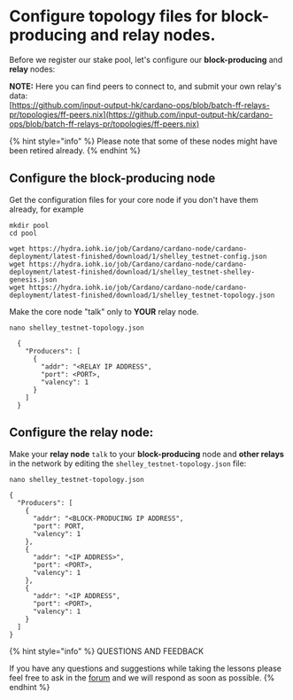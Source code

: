 # Configure topology files for block-producing and relay nodes.

Before we register our stake pool, let's configure our **block-producing** and **relay** nodes:

**NOTE:** Here you can find peers to connect to, and submit your own relay's data:  
[https://github.com/input-output-hk/cardano-ops/blob/batch-ff-relays-pr/topologies/ff-peers.nix](https://github.com/input-output-hk/cardano-ops/blob/batch-ff-relays-pr/topologies/ff-peers.nix)

{% hint style="info" %}
Please note that some of these nodes might have been retired already.
{% endhint %}

## Configure the block-producing node

Get the configuration files for your core node if you don't have them already, for example

```text
mkdir pool
cd pool

wget https://hydra.iohk.io/job/Cardano/cardano-node/cardano-deployment/latest-finished/download/1/shelley_testnet-config.json
wget https://hydra.iohk.io/job/Cardano/cardano-node/cardano-deployment/latest-finished/download/1/shelley_testnet-shelley-genesis.json
wget https://hydra.iohk.io/job/Cardano/cardano-node/cardano-deployment/latest-finished/download/1/shelley_testnet-topology.json
```

Make the core node "talk" only to **YOUR** relay node.

```text
nano shelley_testnet-topology.json

  {
    "Producers": [
      {
        "addr": "<RELAY IP ADDRESS",
        "port": <PORT>,
        "valency": 1
      }
    ]
  }
```

## Configure the relay node:

Make your **relay node** `talk` to your **block-producing** node and **other relays** in the network by editing the `shelley_testnet-topology.json` file:

```text
nano shelley_testnet-topology.json

{
  "Producers": [
    {
      "addr": "<BLOCK-PRODUCING IP ADDRESS",
      "port": PORT,
      "valency": 1
    },
    {
      "addr": "<IP ADDRESS>",
      "port": <PORT>,
      "valency": 1
    },
    {
      "addr": "<IP ADDRESS",
      "port": <PORT>,
      "valency": 1
    }
  ]
}
```

{% hint style="info" %}
QUESTIONS AND FEEDBACK

If you have any questions and suggestions while taking the lessons please feel free to ask in the [forum](https://forum.cardano.org/c/english/operators-talk/119) and we will respond as soon as possible.
{% endhint %}

